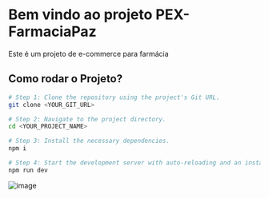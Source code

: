 # Bem vindo ao projeto PEX-FarmaciaPaz

Este é um projeto de e-commerce para farmácia

## Como rodar o Projeto?
```sh
# Step 1: Clone the repository using the project's Git URL.
git clone <YOUR_GIT_URL>

# Step 2: Navigate to the project directory.
cd <YOUR_PROJECT_NAME>

# Step 3: Install the necessary dependencies.
npm i

# Step 4: Start the development server with auto-reloading and an instant preview.
npm run dev
```
![image](https://github.com/user-attachments/assets/f40f79dd-c497-4104-8f1f-1caa28b3c7b9)

